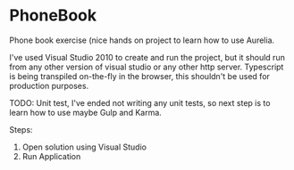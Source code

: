 # PhoneBook
Phone book exercise (nice hands on project to learn how to use Aurelia.

I've used Visual Studio 2010 to create and run the project, but it should run from any other version of visual studio or any other http server.
Typescript is being transpiled on-the-fly in the browser, this shouldn't be used for production purposes. 

TODO:
Unit test, I've ended not writing any unit tests, so next step is to learn how to use maybe Gulp and Karma.

Steps:
1. Open solution using Visual Studio
2. Run Application 
